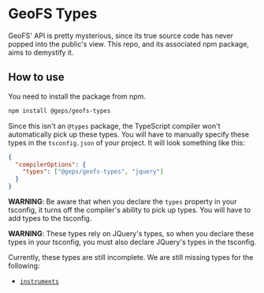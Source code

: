 # GeoFS Types

GeoFS' API is pretty mysterious, since its true source code has never popped into the public's view. This repo, and its associated npm package, aims to demystify it.

## How to use

You need to install the package from npm.

```sh
npm install @geps/geofs-types
```

Since this isn't an `@types` package, the TypeScript compiler won't automatically pick up these types. You will have to manually specify these types in the `tsconfig.json` of your project. It will look something like this:

```json
{
  "compilerOptions": {
    "types": ["@geps/geofs-types", "jquery"]
  }
}
```

**WARNING**: Be aware that when you declare the `types` property in your tsconfig, it turns off the compiler's ability to pick up types. You will have to add types to the tsconfig.

**WARNING**: These types rely on JQuery's types, so when you declare these types in your tsconfig, you must also declare JQuery's types in the tsconfig.

Currently, these types are still incomplete. We are still missing types for the following:

- [`instruments`](./typings/instruments.d.ts)

<!-- ## How to contribute

We accept PRs! Read our [contributing guide](./CONTRIBUTING.md) for more info. -->

